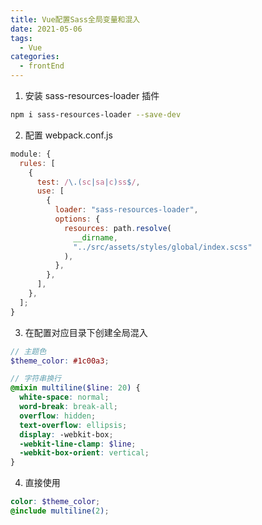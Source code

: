 ```yaml
---
title: Vue配置Sass全局变量和混入
date: 2021-05-06
tags:
  - Vue
categories:
  - frontEnd
---
```


1. 安装 sass-resources-loader 插件
<!-- more -->

```bash
npm i sass-resources-loader --save-dev
```

2. 配置 webpack.conf.js

```javascript
module: {
  rules: [
    {
      test: /\.(sc|sa|c)ss$/,
      use: [
        {
          loader: "sass-resources-loader",
          options: {
            resources: path.resolve(
              __dirname,
              "../src/assets/styles/global/index.scss"
            ),
          },
        },
      ],
    },
  ];
}
```

3. 在配置对应目录下创建全局混入

```scss
// 主题色
$theme_color: #1c00a3;

// 字符串换行
@mixin multiline($line: 20) {
  white-space: normal;
  word-break: break-all;
  overflow: hidden;
  text-overflow: ellipsis;
  display: -webkit-box;
  -webkit-line-clamp: $line;
  -webkit-box-orient: vertical;
}
```

4. 直接使用

```scss
color: $theme_color;
@include multiline(2);
```
